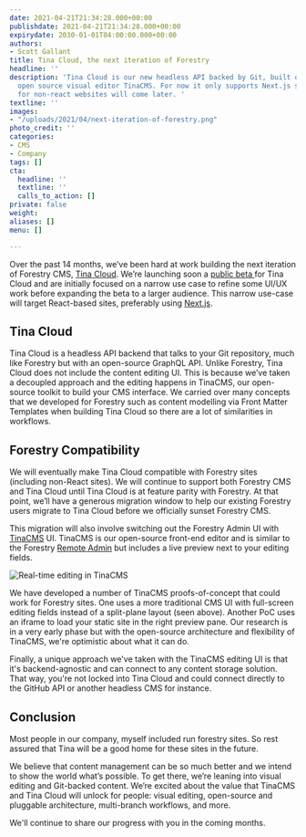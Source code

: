 ```yaml
---
date: 2021-04-21T21:34:28.000+00:00
publishdate: 2021-04-21T21:34:28.000+00:00
expirydate: 2030-01-01T04:00:00.000+00:00
authors:
- Scott Gallant
title: Tina Cloud, the next iteration of Forestry
headline: ''
description: 'Tina Cloud is our new headless API backed by Git, built on top on our
  open source visual editor TinaCMS. For now it only supports Next.js sites, support
  for non-react websites will come later. '
textline: ''
images:
- "/uploads/2021/04/next-iteration-of-forestry.png"
photo_credit: ''
categories:
- CMS
- Company
tags: []
cta:
  headline: ''
  textline: ''
  calls_to_action: []
private: false
weight: 
aliases: []
menu: []

---
```

Over the past 14 months, we’ve been hard at work building the next iteration of Forestry CMS, [Tina Cloud](https://tina.io/). We’re launching soon a [public beta ](https://tina.io/blog/tina-is-in-beta/)for Tina Cloud and are initially focused on a narrow use case to refine some UI/UX work before expanding the beta to a larger audience.  This narrow use-case will target React-based sites, preferably using [Next.js](https://nextjs.org).

## Tina Cloud

Tina Cloud is a headless API backend that talks to your Git repository, much like Forestry but with an open-source GraphQL API. Unlike Forestry, Tina Cloud does not include the content editing UI. This is because we’ve taken a decoupled approach and the editing happens in TinaCMS, our open-source toolkit to build your CMS interface. We carried over many concepts that we developed for Forestry such as content modelling via Front Matter Templates when building Tina Cloud so there are a lot of similarities in workflows.

## Forestry Compatibility

We will eventually make Tina Cloud compatible with Forestry sites (including non-React sites). We will continue to support both Forestry CMS and Tina Cloud until Tina Cloud is at feature parity with Forestry. At that point, we’ll have a generous migration window to help our existing Forestry users migrate to Tina Cloud before we officially sunset Forestry CMS.

This migration will also involve switching out the Forestry Admin UI with [TinaCMS](http://tina.io/) UI. TinaCMS is our open-source front-end editor and is similar to the Forestry [Remote Admin](https://forestry.io/docs/editing/remote-admin/) but includes a live preview next to your editing fields.

![Real-time editing in TinaCMS](https://res.cloudinary.com/forestry-demo/image/upload/v1619023278/tina-cms-visual-editing.gif)

We have developed a number of TinaCMS proofs-of-concept that could work for Forestry sites. One uses a more traditional CMS UI with full-screen editing fields instead of a split-plane layout (seen above). Another PoC uses an iframe to load your static site in the right preview pane. Our research is in a very early phase but with the open-source architecture and flexibility of TinaCMS, we're optimistic about what it can do.

Finally, a unique approach we've taken with the TinaCMS editing UI is that it's backend-agnostic and can connect to any content storage solution. That way, you're not locked into Tina Cloud and could connect directly to the GitHub API or another headless CMS for instance.

## Conclusion

Most people in our company, myself included run forestry sites. So rest assured that Tina will be a good home for these sites in the future.

We believe that content management can be so much better and we intend to show the world what’s possible. To get there, we’re leaning into visual editing and Git-backed content.  We’re excited about the value that TinaCMS and Tina Cloud will unlock for people: visual editing, open-source and pluggable architecture, multi-branch workflows, and more.

We'll continue to share our progress with you in the coming months.